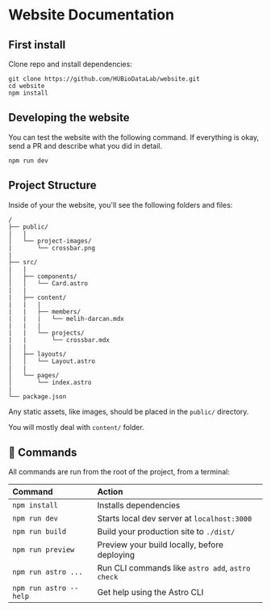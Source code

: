 # Website Documentation

## First install

Clone repo and install dependencies:
```
git clone https://github.com/HUBioDataLab/website.git
cd website
npm install
```

## Developing the website
You can test the website with the following command. If everything is okay, send a PR and describe what you did in detail.
```
npm run dev
```

## Project Structure

Inside of your the website, you'll see the following folders and files:

```
/
├── public/
|   |
│   └── project-images/
|       └── crossbar.png
|
├── src/
|   |
│   ├── components/
│   │   └── Card.astro
|   |
|   ├── content/
|   |   |
|   |   ├── members/
|   |   |   └── melih-darcan.mdx
|   |   |
|   |   └── projects/
|   |       └── crossbar.mdx
|   |   
│   ├── layouts/
│   │   └── Layout.astro
|   |
│   └── pages/
│       └── index.astro
|
└── package.json
```

Any static assets, like images, should be placed in the `public/` directory.

You will mostly deal with `content/` folder.

## 🧞 Commands

All commands are run from the root of the project, from a terminal:

| Command                | Action                                           |
| :--------------------- | :----------------------------------------------- |
| `npm install`          | Installs dependencies                            |
| `npm run dev`          | Starts local dev server at `localhost:3000`      |
| `npm run build`        | Build your production site to `./dist/`          |
| `npm run preview`      | Preview your build locally, before deploying     |
| `npm run astro ...`    | Run CLI commands like `astro add`, `astro check` |
| `npm run astro --help` | Get help using the Astro CLI                     |
